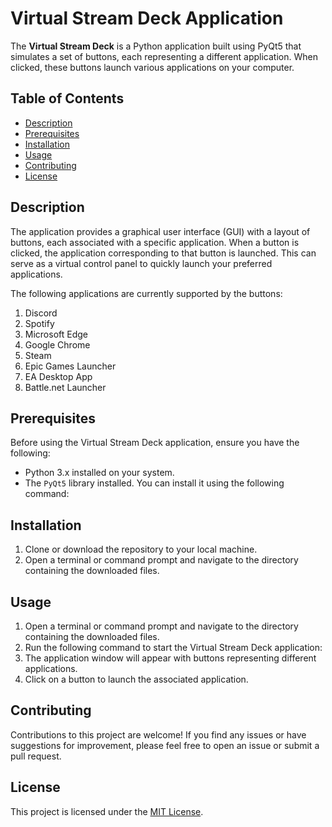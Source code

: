 # Virtual Stream Deck Application

The **Virtual Stream Deck** is a Python application built using PyQt5 that simulates a set of buttons, each representing a different application. When clicked, these buttons launch various applications on your computer.

## Table of Contents

- [Description](#description)
- [Prerequisites](#prerequisites)
- [Installation](#installation)
- [Usage](#usage)
- [Contributing](#contributing)
- [License](#license)

## Description

The application provides a graphical user interface (GUI) with a layout of buttons, each associated with a specific application. When a button is clicked, the application corresponding to that button is launched. This can serve as a virtual control panel to quickly launch your preferred applications.

The following applications are currently supported by the buttons:

1. Discord
2. Spotify
3. Microsoft Edge
4. Google Chrome
5. Steam
6. Epic Games Launcher
7. EA Desktop App
8. Battle.net Launcher

## Prerequisites

Before using the Virtual Stream Deck application, ensure you have the following:

- Python 3.x installed on your system.
- The `PyQt5` library installed. You can install it using the following command:

## Installation

1. Clone or download the repository to your local machine.
2. Open a terminal or command prompt and navigate to the directory containing the downloaded files.

## Usage

1. Open a terminal or command prompt and navigate to the directory containing the downloaded files.
2. Run the following command to start the Virtual Stream Deck application:
3. The application window will appear with buttons representing different applications.
4. Click on a button to launch the associated application.

## Contributing

Contributions to this project are welcome! If you find any issues or have suggestions for improvement, please feel free to open an issue or submit a pull request.

## License

This project is licensed under the [MIT License](LICENSE).

